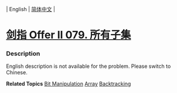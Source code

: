 | English | [简体中文](README.md) |

# [剑指 Offer II 079. 所有子集](https://leetcode.cn/problems/TVdhkn)
 ### Description
<p>English description is not available for the problem. Please switch to Chinese.</p>

**Related Topics**  [Bit Manipulation](https://leetcode.cn/tag/bit-manipulation) [Array](https://leetcode.cn/tag/array) [Backtracking](https://leetcode.cn/tag/backtracking) 